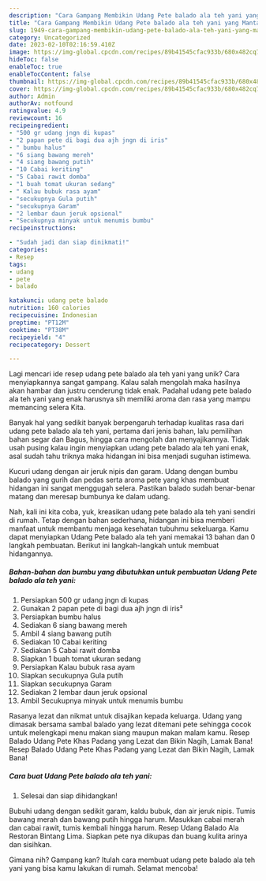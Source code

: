 ```yaml
---
description: "Cara Gampang Membikin Udang Pete balado ala teh yani yang Mantap"
title: "Cara Gampang Membikin Udang Pete balado ala teh yani yang Mantap"
slug: 1949-cara-gampang-membikin-udang-pete-balado-ala-teh-yani-yang-mantap
category: Uncategorized
date: 2023-02-10T02:16:59.410Z
image: https://img-global.cpcdn.com/recipes/89b41545cfac933b/680x482cq70/udang-pete-balado-ala-teh-yani-foto-resep-utama.jpg
hideToc: false
enableToc: true
enableTocContent: false
thumbnail: https://img-global.cpcdn.com/recipes/89b41545cfac933b/680x482cq70/udang-pete-balado-ala-teh-yani-foto-resep-utama.jpg
cover: https://img-global.cpcdn.com/recipes/89b41545cfac933b/680x482cq70/udang-pete-balado-ala-teh-yani-foto-resep-utama.jpg
author: Admin
authorAv: notfound
ratingvalue: 4.9
reviewcount: 16
recipeingredient:
- "500 gr udang jngn di kupas"
- "2 papan pete di bagi dua ajh jngn di iris"
- " bumbu halus"
- "6 siang bawang mereh"
- "4 siang bawang putih"
- "10 Cabai keriting"
- "5 Cabai rawit domba"
- "1 buah tomat ukuran sedang"
- " Kalau bubuk rasa ayam"
- "secukupnya Gula putih"
- "secukupnya Garam"
- "2 lembar daun jeruk opsional"
- "Secukupnya minyak untuk menumis bumbu"
recipeinstructions:

- "Sudah jadi dan siap dinikmati!"
categories:
- Resep
tags:
- udang
- pete
- balado

katakunci: udang pete balado 
nutrition: 160 calories
recipecuisine: Indonesian
preptime: "PT12M"
cooktime: "PT38M"
recipeyield: "4"
recipecategory: Dessert

---
```





Lagi mencari ide resep udang pete balado ala teh yani yang unik? Cara menyiapkannya sangat gampang. Kalau salah mengolah maka hasilnya akan hambar dan justru cenderung tidak enak. Padahal udang pete balado ala teh yani yang enak harusnya sih memiliki aroma dan rasa yang mampu memancing selera Kita.





Banyak hal yang sedikit banyak berpengaruh terhadap kualitas rasa dari udang pete balado ala teh yani, pertama dari jenis bahan, lalu pemilihan bahan segar dan Bagus, hingga cara mengolah dan menyajikannya. Tidak usah pusing kalau ingin menyiapkan udang pete balado ala teh yani enak,      asal sudah tahu triknya maka hidangan ini bisa menjadi suguhan istimewa.














Kucuri udang dengan air jeruk nipis dan garam. Udang dengan bumbu balado yang gurih dan pedas serta aroma pete yang khas membuat hidangan ini sangat menggugah selera. Pastikan balado sudah benar-benar matang dan meresap bumbunya ke dalam udang.






Nah, kali ini kita coba, yuk, kreasikan udang pete balado ala teh yani sendiri di rumah. Tetap dengan bahan sederhana, hidangan ini bisa memberi manfaat untuk membantu menjaga kesehatan tubuhmu sekeluarga. Kamu dapat menyiapkan Udang Pete balado ala teh yani memakai 13 bahan dan 0 langkah pembuatan. Berikut ini langkah-langkah untuk membuat hidangannya.

<!--inarticleads1-->

##### Bahan-bahan dan bumbu yang dibutuhkan untuk pembuatan Udang Pete balado ala teh yani:

1. Persiapkan 500 gr udang jngn di kupas
1. Gunakan 2 papan pete di bagi dua ajh jngn di iris²
1. Persiapkan  bumbu halus
1. Sediakan 6 siang bawang mereh
1. Ambil 4 siang bawang putih
1. Sediakan 10 Cabai keriting
1. Sediakan 5 Cabai rawit domba
1. Siapkan 1 buah tomat ukuran sedang
1. Persiapkan  Kalau bubuk rasa ayam
1. Siapkan secukupnya Gula putih
1. Siapkan secukupnya Garam
1. Sediakan 2 lembar daun jeruk opsional
1. Ambil Secukupnya minyak untuk menumis bumbu


Rasanya lezat dan nikmat untuk disajikan kepada keluarga. Udang yang dimasak bersama sambal balado yang lezat ditemani pete sehingga cocok untuk melengkapi menu makan siang maupun makan malam kamu. Resep Balado Udang Pete Khas Padang yang Lezat dan Bikin Nagih, Lamak Bana! Resep Balado Udang Pete Khas Padang yang Lezat dan Bikin Nagih, Lamak Bana! 

<!--inarticleads2-->

##### Cara buat Udang Pete balado ala teh yani:


1. Selesai dan siap dihidangkan!

Bubuhi udang dengan sedikit garam, kaldu bubuk, dan air jeruk nipis. Tumis bawang merah dan bawang putih hingga harum. Masukkan cabai merah dan cabai rawit, tumis kembali hingga harum. Resep Udang Balado Ala Restoran Bintang Lima. Siapkan pete nya dikupas dan buang kulita arinya dan sisihkan. 

Gimana nih? Gampang kan? Itulah cara membuat udang pete balado ala teh yani yang bisa kamu lakukan di rumah. Selamat mencoba!
